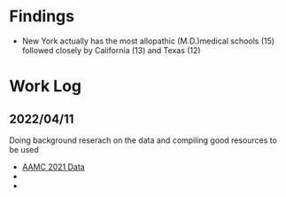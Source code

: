# Findings
- New York actually has the most allopathic (M.D.)medical schools (15) followed closely by California (13) and Texas (12)

# Work Log
## 2022/04/11
Doing background reserach on the data and compiling good resources to be used
- [AAMC 2021 Data](https://www.aamc.org/data-reports/students-residents/interactive-data/2021-facts-enrollment-graduates-and-md-phd-data)
- 
- 
